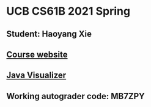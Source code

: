 # UCB CS61B 2021 Spring
## Student: Haoyang Xie
## [Course website](https://sp21.datastructur.es/)
## [Java Visualizer](https://cscircles.cemc.uwaterloo.ca//java_visualize/#)
## Working autograder code: MB7ZPY